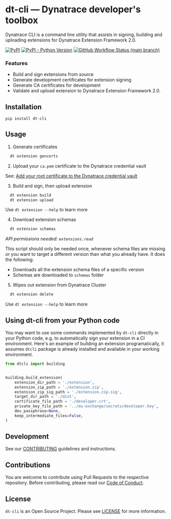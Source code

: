 # dt-cli — Dynatrace developer's toolbox

Dynatrace CLI is a command line utility that assists in signing, building and uploading
extensions for Dynatrace Extension Framework 2.0.

<p>
  <a href="https://pypi.org/project/dt-cli/"><img alt="PyPI" src="https://img.shields.io/pypi/v/dt-cli?color=blue&logo=python&logoColor=white"></a>
  <a href="https://pypi.org/project/dt-cli/"><img alt="PyPI - Python Version" src="https://img.shields.io/pypi/pyversions/dt-cli?logo=python&logoColor=white"></a>
  <a href="https://github.com/dynatrace-oss/dt-cli/actions/workflows/built-test-release.yml"><img alt="GitHub Workflow Status (main branch)" src="https://img.shields.io/github/workflow/status/dynatrace-oss/dt-cli/Build%20Test%20Release/main?logo=github"></a>
</p>


### Features

* Build and sign extensions from source
* Generate development certificates for extension signing
* Generate CA certificates for development
* Validate and upload extension to Dynatrace Extension Framework 2.0.

## Installation

```shell
pip install dt-cli
```

## Usage

1. Generate certificates
```sh
  dt extension gencerts
```
2. Upload your `ca.pem` certificate to the Dynatrace credential vault

See: [Add your root certificate to the Dynatrace credential vault](https://www.dynatrace.com/support/help/extend-dynatrace/extensions20/sign-extension/#add-your-root-certificate-to-the-dynatrace-credential-vault)

3. Build and sign, then upload extension
```sh
  dt extension build
  dt extension upload
```
Use `dt extension --help` to learn more

4. Download extension schemas
```sh
  dt extension schemas
```
_API permissions needed: `extensions.read`_

This script should only be needed once, whenever schema files are missing or you want to target a different version than what you already have. It does the following:
* Downloads all the extension schema files of a specific version
* Schemas are downloaded to `schemas` folder

5. Wipes out extension from Dynatrace Cluster
```sh
  dt extension delete
```
Use `dt extension --help` to learn more


## Using dt-cli from your Python code

You may want to use some commands implemented by `dt-cli` directly in your Python code, e.g. to automatically sign your extension in a CI environment.
Here's an example of building an extension programatically, it assumes `dtcli` package is already installed and available in your working environment.


```python
from dtcli import building


building.build_extension(
    extension_dir_path = './extension',
    extension_zip_path = './extension.zip',
    extension_zip_sig_path = './extension.zip.sig',
    target_dir_path = './dist',
    certificate_file_path = './developer.crt',
    private_key_file_path = '../ms-exchange/secrets/developer.key',
    dev_passphrase=None,
    keep_intermediate_files=False,
)
```

## Development

See our [CONTRIBUTING](CONTRIBUTING.md) guidelines and instructions.

## Contributions

You are welcome to contribute using Pull Requests to the respective
repository. Before contributing, please read our
[Code of Conduct](https://github.com/dynatrace-oss/dt-cli/blob/main/CODE_OF_CONDUCT.md).

## License

`dt-cli` is an Open Source Project. Please see
[LICENSE](https://github.com/dynatrace-oss/dt-cli/blob/main/LICENSE) for more information.